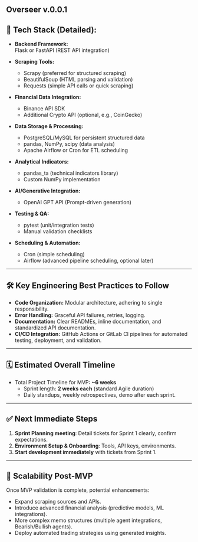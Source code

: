Overseer v.0.0.1
---
## 🚧 **Tech Stack (Detailed):**

- **Backend Framework:**  
  Flask or FastAPI (REST API integration)
  
- **Scraping Tools:**
  - Scrapy (preferred for structured scraping)
  - BeautifulSoup (HTML parsing and validation)
  - Requests (simple API calls or quick scraping)

- **Financial Data Integration:**
  - Binance API SDK
  - Additional Crypto API (optional, e.g., CoinGecko)

- **Data Storage & Processing:**
  - PostgreSQL/MySQL for persistent structured data
  - pandas, NumPy, scipy (data analysis)
  - Apache Airflow or Cron for ETL scheduling

- **Analytical Indicators:**
  - pandas_ta (technical indicators library)
  - Custom NumPy implementation

- **AI/Generative Integration:**
  - OpenAI GPT API (Prompt-driven generation)

- **Testing & QA:**
  - pytest (unit/integration tests)
  - Manual validation checklists

- **Scheduling & Automation:**
  - Cron (simple scheduling)
  - Airflow (advanced pipeline scheduling, optional later)

---

## 🛠️ **Key Engineering Best Practices to Follow**

- **Code Organization:** Modular architecture, adhering to single responsibility.
- **Error Handling:** Graceful API failures, retries, logging.
- **Documentation:** Clear READMEs, inline documentation, and standardized API documentation.
- **CI/CD Integration:** GitHub Actions or GitLab CI pipelines for automated testing, deployment, and validation.

---

## 🗓️ **Estimated Overall Timeline**

- Total Project Timeline for MVP: **~6 weeks**
  - Sprint length: **2 weeks each** (standard Agile duration)
  - Daily standups, weekly retrospectives, demo after each sprint.

---

## ✅ **Next Immediate Steps**

1. **Sprint Planning meeting**: Detail tickets for Sprint 1 clearly, confirm expectations.
2. **Environment Setup & Onboarding**: Tools, API keys, environments.
3. **Start development immediately** with tickets from Sprint 1.

---

## 🚀 **Scalability Post-MVP**

Once MVP validation is complete, potential enhancements:

- Expand scraping sources and APIs.
- Introduce advanced financial analysis (predictive models, ML integrations).
- More complex memo structures (multiple agent integrations, Bearish/Bullish agents).
- Deploy automated trading strategies using generated insights.

